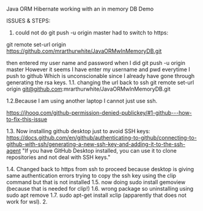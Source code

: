 Java ORM Hibernate working with an in memory DB Demo

ISSUES & STEPS:

1. could not do git push -u origin master 
had to switch to https:

 git remote set-url origin https://github.com/mrarthurwhite/JavaORMwInMemoryDB.git

then entered my user name and password when I did git push -u origin master
However it seems I have enter my username and pwd everytime I push to github
Which is unconscionable since I already have gone through generating the rsa keys.
1.1. changing the url back to ssh 
 git remote set-url origin git@github.com:mrarthurwhite/JavaORMwInMemoryDB.git

1.2.Because I am using another laptop I cannot just use ssh.

https://jhooq.com/github-permission-denied-publickey/#1-github---how-to-fix-this-issue

1.3. Now installing github desktop just to avoid SSH keys:
https://docs.github.com/en/github/authenticating-to-github/connecting-to-github-with-ssh/generating-a-new-ssh-key-and-adding-it-to-the-ssh-agent
"If you have GitHub Desktop installed, you can use it to clone repositories and not deal with SSH keys."

1.4. Changed back to https from ssh to proceed because desktop is giving same authentication errors
trying to copy the ssh key using the clip command but that is not installed
1.5. now doing sudo install gemoview (because that is needed for clip!)
1.6. wrong package so uninstalling using sudo apt remove
1.7. sudo apt-get install xclip (apparently that does not work for wsl).
2. 

